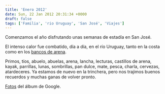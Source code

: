 ```yaml
---
title: 'Enero 2012'
date: Sun, 22 Jan 2012 20:31:34 +0000
draft: false
tags: ['Familia', 'rio Uruguay', 'San José', 'Viajes']
---
```


Comenzamos el año disfrutando unas semanas de estadía en San José. 

El intenso calor fue combatido, día a día, en el río Uruguay, tanto en la costa como en los [bancos de arena](http://carlevaro.com.ar/blog/?p=694). 

Primos, tíos, abuelo, abuelas, arena, lancha, lecturas, castillos de arena, kayak, parrillas, lunas, sombrillas, pan dulce, mate, pesca, charla, cervezas, atardeceres. Ya estamos de nuevo en la trinchera, pero nos trajimos buenos recuerdos y muchas ganas de volver pronto.

[Fotos](https://photos.app.goo.gl/Z5kWAvHToaAADeAk6) del álbum de Google.
